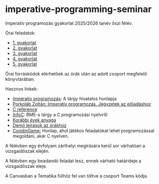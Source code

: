 # imperative-programming-seminar

Imperatív programozás gyakorlat 2025/2026 tanév őszi félév.

Órai feladatok:

* [1. gyakorlat](exercises/gyak01.md)
* [2. gyakorlat](exercises/gyak02.md)
* [3. gyakorlat](exercises/gyak03.md)
* [4. gyakorlat](exercises/gyak04.md)
* [5. gyakorlat](exercises/gyak05.md)


Órai forráskódok elérhetőek az órák után az adott csoport megfelelő könyvtárában.

Hasznos linkek:
* [Imperatív programozás](http://kto.web.elte.hu/hu/oktatas/imp/): A tárgy hivatalos honlapja
* [Porkoláb Zoltán: Imperatív programozás. Jegyzetek az előadáshoz](http://gsd.web.elte.hu/imper/)
* [C reference](https://en.cppreference.com/w/c.html)
* [InfoC](https://infoc.eet.bme.hu/): BME-s tárgy a C programozási nyelvről
* [Korábbi évek anyaga](./arch/)
* [Demó leírások az órákhoz](./exercises/demos.md)
* [CondinGame:](https://www.codingame.com/start/) Honlap, ahol játékos feladatokat lehet programozással megoldani, akár C nyelven.

A félévben egy évfolyam zárthelyi megírására kerül sor várhatóan a vizsgaidőszak elején.

A félévben egy beadandó feladat lesz, ennek várható határideje a vizsgaidőszak eleje.

A Canvasban a Tematika fülhöz fel van töltve a csoport Teams kódja.

